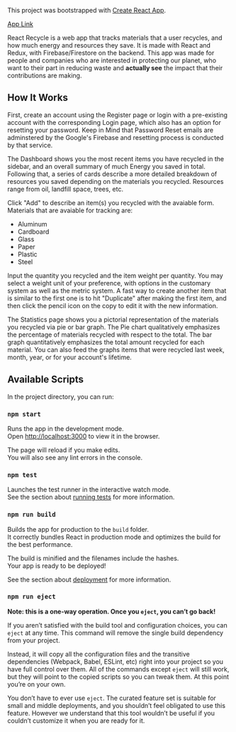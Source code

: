 This project was bootstrapped with [Create React App](https://github.com/facebookincubator/create-react-app).

[App Link](https://react-recycle.firebaseapp.com/)

React Recycle is a web app that tracks materials that a user recycles, and how much energy and resources they save. It is made with React and Redux, with Firebase/Firestore on the backend. This app was made for people and companies who are interested in protecting our planet, who want to their part in reducing waste and **actually see** the impact that their contributions are making.

## How It Works

First, create an account using the Register page or login with a pre-existing account with the corresponding Login page, which also has an option for resetting your password. Keep in Mind that Password Reset emails are adminstered by the Google's Firebase and resetting process is conducted by that service.

The Dashboard shows you the most recent items you have recycled in the sidebar, and an overall summary of much Energy you saved in total. Following that, a series of cards describe a more detailed breakdown of resources you saved depending on the materials you recycled. Resources range from oil, landfill space, trees, etc.

Click "Add" to describe an item(s) you recycled with the avaiable form. Materials that are avaiable for tracking are:

- Aluminum
- Cardboard
- Glass
- Paper
- Plastic
- Steel

Input the quantity you recycled and the item weight per quantity. You may select a weight unit of your preference, with options in the customary system as well as the metric system. A fast way to create another item that is similar to the first one is to hit "Duplicate" after making the first item, and then click the pencil icon on the copy to edit it with the new information.

The Statistics page shows you a pictorial representation of the materials you recycled via pie or bar graph. The Pie chart qualitatively emphasizes the percentage of materials recycled with respect to the total. The bar graph quantitatively emphasizes the total amount recycled for each material. You can also feed the graphs items that were recycled last week, month, year, or for your account's lifetime.

## Available Scripts

In the project directory, you can run:

### `npm start`

Runs the app in the development mode.<br>
Open [http://localhost:3000](http://localhost:3000) to view it in the browser.

The page will reload if you make edits.<br>
You will also see any lint errors in the console.

### `npm test`

Launches the test runner in the interactive watch mode.<br>
See the section about [running tests](#running-tests) for more information.

### `npm run build`

Builds the app for production to the `build` folder.<br>
It correctly bundles React in production mode and optimizes the build for the best performance.

The build is minified and the filenames include the hashes.<br>
Your app is ready to be deployed!

See the section about [deployment](#deployment) for more information.

### `npm run eject`

**Note: this is a one-way operation. Once you `eject`, you can’t go back!**

If you aren’t satisfied with the build tool and configuration choices, you can `eject` at any time. This command will remove the single build dependency from your project.

Instead, it will copy all the configuration files and the transitive dependencies (Webpack, Babel, ESLint, etc) right into your project so you have full control over them. All of the commands except `eject` will still work, but they will point to the copied scripts so you can tweak them. At this point you’re on your own.

You don’t have to ever use `eject`. The curated feature set is suitable for small and middle deployments, and you shouldn’t feel obligated to use this feature. However we understand that this tool wouldn’t be useful if you couldn’t customize it when you are ready for it.
